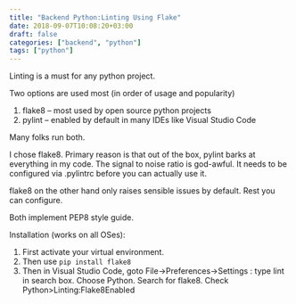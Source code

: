 ```yaml
---
title: "Backend Python:Linting Using Flake"
date: 2018-09-07T10:08:20+03:00
draft: false 
categories: ["backend", "python"]
tags: ["python"]
---
```

Linting is a must for any python project.

Two options are used most (in order of usage and popularity)
1. flake8 – most used by open source python projects
1. pylint – enabled by default in many IDEs like Visual Studio Code

Many folks run both.

I chose flake8. Primary reason is that out of the box, pylint barks at everything in my code. The signal to noise ratio is god-awful. It needs to be configured via .pylintrc before you can actually use it.

flake8 on the other hand only raises sensible issues by default. Rest you can configure.

Both implement PEP8 style guide.

Installation (works on all OSes):
1. First activate your virtual environment.
1. Then use `pip install flake8`
1. Then in Visual Studio Code, goto File->Preferences->Settings : type lint in search box. Choose Python. Search for flake8. Check Python>Linting:Flake8Enabled

